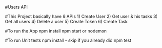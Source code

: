#Users API

#This Project basically have 6 APIs
    1) Create User
    2) Get user & his tasks
    3) Get all users
    4) Delete a user
    5) Create Token
    6) Create Task

#To run the App
    npm install
    npm start or nodemon

#To run Unit tests
    npm install - skip if you already did 
    npm test